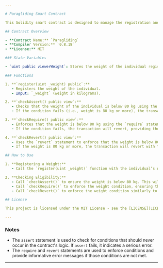 ```yaml
---

# Paragliding Smart Contract

This Solidity smart contract is designed to manage the registration and eligibility verification of individuals for paragliding based on their weight. The contract enforces a strict condition that only individuals weighing less than 80 kg are eligible to participate.

## Contract Overview

- **Contract Name:** `Paragliding`
- **Compiler Version:** `0.8.18`
- **License:** MIT

### State Variables

- `uint public viewerWeight`: Stores the weight of the individual registering for paragliding.

### Functions

1. **`register(uint _weight) public`:**
   - Registers the weight of the individual.
   - Input: `_weight` (weight in kilograms).

2. **`checkAssert() public view`:**
   - Checks that the weight of the individual is below 80 kg using the `assert` statement.
   - If the condition fails (i.e., weight is 80 kg or more), the transaction will revert, consuming all gas.

3. **`checkRequire() public view`:**
   - Enforces that the weight is below 80 kg using the `require` statement.
   - If the condition fails, the transaction will revert, providing the message "You must weigh less than 80 kg to do paragliding."

4. **`checkRevert() public view`:**
   - Uses the `revert` statement to enforce that the weight is below 80 kg.
   - If the weight is 80 kg or more, the transaction will revert with the message "You must weigh less than 80 kg to do paragliding."

## How to Use

1. **Registering a Weight:**
   - Call the `register(uint _weight)` function with the individual’s weight in kilograms.

2. **Checking Eligibility:**
   - Call `checkAssert()` to ensure the weight is below 80 kg. This will use `assert`, which is typically used for internal error detection.
   - Call `checkRequire()` to enforce the weight condition, ensuring that the weight is below 80 kg. This will provide an error message if the condition is not met.
   - Call `checkRevert()` to enforce the weight condition similarly to `checkRequire()`, but using a `revert` statement.

## License

This project is licensed under the MIT License - see the [LICENSE](LICENSE) file for details.

---
```




### Notes

- The `assert` statement is used to check for conditions that should never occur in the contract's logic. If `assert` fails, it indicates a serious error.
- The `require` and `revert` statements are used to enforce conditions and provide informative error messages if those conditions are not met.

---
